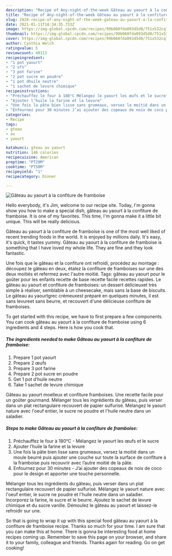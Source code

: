 ```yaml
---
description: "Recipe of Any-night-of-the-week Gâteau au yaourt à la confiture de framboise"
title: "Recipe of Any-night-of-the-week Gâteau au yaourt à la confiture de framboise"
slug: 2828-recipe-of-any-night-of-the-week-gateau-au-yaourt-a-la-confiture-de-framboise
date: 2021-01-11T18:34:35.733Z
image: https://img-global.cpcdn.com/recipes/99b060fda093d5d0/751x532cq70/gateau-au-yaourt-a-la-confiture-de-framboise-photo-principale-de-la-recette.jpg
thumbnail: https://img-global.cpcdn.com/recipes/99b060fda093d5d0/751x532cq70/gateau-au-yaourt-a-la-confiture-de-framboise-photo-principale-de-la-recette.jpg
cover: https://img-global.cpcdn.com/recipes/99b060fda093d5d0/751x532cq70/gateau-au-yaourt-a-la-confiture-de-framboise-photo-principale-de-la-recette.jpg
author: Cynthia Welch
ratingvalue: 5
reviewcount: 40113
recipeingredient:
- "1 pot yaourt"
- "2 ufs"
- "3 pot farine"
- "2 pot sucre en poudre"
- "1 pot dhuile neutre"
- "1 sachet de levure chimique"
recipeinstructions:
- "Préchauffez le four à 180°C Mélangez le yaourt les œufs et le sucre"
- "Ajouter l’huile la farine et la levure"
- "Une fois la pâte bien lisse sans grumeaux, versez la moitié dans un moule beurré puis ajouter une couche sur toute la surface de confiture à la framboise puis recouvrir avec l’autre moitié de la pâte."
- "Enfournez pour 30 minutes J’ai ajouter des copeaux de noix de coco pour le design et apporter une touche personnelle."
categories:
- Recipe
tags:
- gteau
- au
- yaourt

katakunci: gteau au yaourt 
nutrition: 146 calories
recipecuisine: American
preptime: "PT29M"
cooktime: "PT58M"
recipeyield: "1"
recipecategory: Dinner

---
```



![Gâteau au yaourt à la confiture de framboise](https://img-global.cpcdn.com/recipes/99b060fda093d5d0/751x532cq70/gateau-au-yaourt-a-la-confiture-de-framboise-photo-principale-de-la-recette.jpg)

Hello everybody, it's Jim, welcome to our recipe site. Today, I'm gonna show you how to make a special dish, gâteau au yaourt à la confiture de framboise. It is one of my favorites. This time, I'm gonna make it a little bit unique. This will be really delicious.

Gâteau au yaourt à la confiture de framboise is one of the most well liked of recent trending foods in the world. It is enjoyed by millions daily. It's easy, it's quick, it tastes yummy. Gâteau au yaourt à la confiture de framboise is something that I have loved my whole life. They are fine and they look fantastic.

Une fois que le gâteau et la confiture ont refroidi, procédez au montage : découpez le gâteau en deux, étalez la confiture de framboises sur une des deux moitiés et refermez avec l&#39;autre moitié. Tags: gâteau au yaourt pour le goûter pour les enfants recette de base recette facile recettes rapides. Le gâteau au yaourt et confiture de framboises: un dessert délicieuxet très simple à réaliser, semblable à un cheesecake, mais sans la base de biscuits. Le gâteau au yaourtgrec crémeuxest préparé en quelques minutes, il est sans levureet sans beurre, et recouvert d&#39;une délicieuse confiture de framboises.


To get started with this recipe, we have to first prepare a few components. You can cook gâteau au yaourt à la confiture de framboise using 6 ingredients and 4 steps. Here is how you cook that.

<!--inarticleads1-->

##### The ingredients needed to make Gâteau au yaourt à la confiture de framboise:

1. Prepare 1 pot yaourt
1. Prepare 2 œufs
1. Prepare 3 pot farine
1. Prepare 2 pot sucre en poudre
1. Get 1 pot d’huile neutre
1. Take 1 sachet de levure chimique


Gâteau au yaourt moelleux et confiture framboises. Une recette facile pour un goûter gourmand. Mélanger tous les ingrédients du gâteau, puis verser dans un plat rectangulaire recouvert de papier sulfurisé. Mélangez le yaourt nature avec l&#39;oeuf entier, le sucre ne poudre et l&#39;huile neutre dans un saladier. 

<!--inarticleads2-->

##### Steps to make Gâteau au yaourt à la confiture de framboise:

1. Préchauffez le four à 180°C - Mélangez le yaourt les œufs et le sucre
1. Ajouter l’huile la farine et la levure
1. Une fois la pâte bien lisse sans grumeaux, versez la moitié dans un moule beurré puis ajouter une couche sur toute la surface de confiture à la framboise puis recouvrir avec l’autre moitié de la pâte.
1. Enfournez pour 30 minutes - J’ai ajouter des copeaux de noix de coco pour le design et apporter une touche personnelle.


Mélanger tous les ingrédients du gâteau, puis verser dans un plat rectangulaire recouvert de papier sulfurisé. Mélangez le yaourt nature avec l&#39;oeuf entier, le sucre ne poudre et l&#39;huile neutre dans un saladier. Incorporez la farine, le sucre et le beurre. Ajoutez le sachet de levure chimique et du sucre vanille. Démoulez le gâteau au yaourt et laissez-le refroidir sur une. 

So that is going to wrap it up with this special food gâteau au yaourt à la confiture de framboise recipe. Thanks so much for your time. I am sure that you can make this at home. There is gonna be interesting food at home recipes coming up. Remember to save this page on your browser, and share it to your family, colleague and friends. Thanks again for reading. Go on get cooking!
